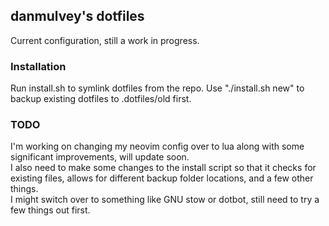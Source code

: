 ## danmulvey's dotfiles

Current configuration, still a work in progress. 

### Installation

Run install.sh to symlink dotfiles from the repo. Use "./install.sh new" to backup existing dotfiles to .dotfiles/old first.

### TODO

I'm working on changing my neovim config over to lua along with some significant improvements, will update soon.  
I also need to make some changes to the install script so that it checks for existing files, allows for different backup folder locations, and a few other things.  
I might switch over to something like GNU stow or dotbot, still need to try a few things out first.
